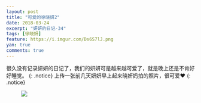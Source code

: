 ```yaml
---
layout: post
title: "可爱的徐晓妍2"
date: 2018-03-24
excerpt: "妍妍的日记-34"
tags: [徐晓妍]
feature: https://i.imgur.com/Ds6S7lJ.png
yan: true
comments: true
---
```

很久没有记录妍妍的日记了，我们的妍妍可是越来越可爱了，就是晚上还是不肯好好睡觉。
{: .notice}
上传一张前几天妍妍早上起来晓妍妈拍的照片，很可爱❤️
{: .notice}
<figure>
    <img src="{{ site.staticUrl }}/yanyan/image/wakeup.jpg?imageMogr2/auto-orient" />
</figure>

